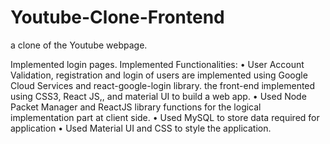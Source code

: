 # Youtube-Clone-Frontend

a clone of the Youtube webpage.

Implemented login pages. 
Implemented Functionalities:
• User Account Validation, registration and login of users are implemented using Google Cloud
Services and react-google-login library. the front-end implemented using CSS3, React JS,, and
material UI to build a web app.
• Used Node Packet Manager and ReactJS library functions for the logical implementation 
part at client side.
• Used MySQL to store data required for application
• Used Material UI and CSS to style the application.
